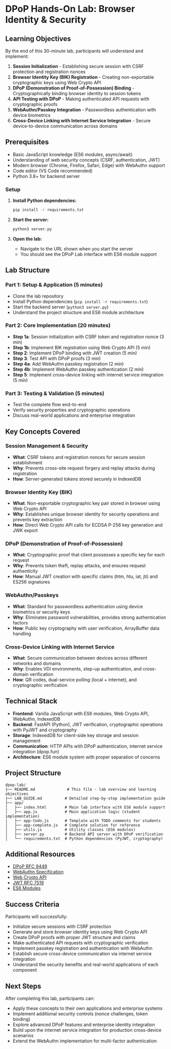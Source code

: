 # DPoP Hands-On Lab: Browser Identity & Security

## Learning Objectives

By the end of this 30-minute lab, participants will understand and implement:

1. **Session Initialization** - Establishing secure session with CSRF protection and registration nonces
2. **Browser Identity Key (BIK) Registration** - Creating non-exportable cryptographic keys using Web Crypto API
3. **DPoP (Demonstration of Proof-of-Possession) Binding** - Cryptographically binding browser identity to session tokens
4. **API Testing with DPoP** - Making authenticated API requests with cryptographic proofs
5. **WebAuthn/Passkey Integration** - Passwordless authentication with device biometrics
6. **Cross-Device Linking with Internet Service Integration** - Secure device-to-device communication across domains

## Prerequisites

- Basic JavaScript knowledge (ES6 modules, async/await)
- Understanding of web security concepts (CSRF, authentication, JWT)
- Modern browser (Chrome, Firefox, Safari, Edge) with WebAuthn support
- Code editor (VS Code recommended)
- Python 3.8+ for backend server

### Setup

1. **Install Python dependencies:**
   ```bash
   pip install -r requirements.txt
   ```

2. **Start the server:**
   ```bash
   python3 server.py
   ```

3. **Open the lab:**
   - Navigate to the URL shown when you start the server
   - You should see the DPoP Lab interface with ES6 module support

## Lab Structure

### Part 1: Setup & Application (5 minutes)
- Clone the lab repository
- Install Python dependencies (`pip install -r requirements.txt`)
- Start the backend server (`python3 server.py`)
- Understand the project structure and ES6 module architecture

### Part 2: Core Implementation (20 minutes)
- **Step 1a**: Session initialization with CSRF token and registration nonce (3 min)
- **Step 1b**: Implement BIK registration using Web Crypto API (5 min)
- **Step 2**: Implement DPoP binding with JWT creation (5 min)
- **Step 3**: Test API with DPoP proofs (3 min)
- **Step 4a**: Add WebAuthn passkey registration (2 min)
- **Step 4b**: Implement WebAuthn passkey authentication (2 min)
- **Step 5**: Implement cross-device linking with internet service integration (5 min)

### Part 3: Testing & Validation (5 minutes)
- Test the complete flow end-to-end
- Verify security properties and cryptographic operations
- Discuss real-world applications and enterprise integration

## Key Concepts Covered

### Session Management & Security
- **What**: CSRF tokens and registration nonces for secure session establishment
- **Why**: Prevents cross-site request forgery and replay attacks during registration
- **How**: Server-generated tokens stored securely in IndexedDB

### Browser Identity Key (BIK)
- **What**: Non-exportable cryptographic key pair stored in browser using Web Crypto API
- **Why**: Establishes unique browser identity for security operations and prevents key extraction
- **How**: Direct Web Crypto API calls for ECDSA P-256 key generation and JWK export

### DPoP (Demonstration of Proof-of-Possession)
- **What**: Cryptographic proof that client possesses a specific key for each request
- **Why**: Prevents token theft, replay attacks, and ensures request authenticity
- **How**: Manual JWT creation with specific claims (htm, htu, iat, jti) and ES256 signatures

### WebAuthn/Passkeys
- **What**: Standard for passwordless authentication using device biometrics or security keys
- **Why**: Eliminates password vulnerabilities, provides strong authentication factors
- **How**: Public key cryptography with user verification, ArrayBuffer data handling

### Cross-Device Linking with Internet Service
- **What**: Secure communication between devices across different networks and domains
- **Why**: Enables VDI environments, step-up authentication, and cross-domain verification
- **How**: QR codes, dual-service polling (local + internet), and cryptographic verification

## Technical Stack

- **Frontend**: Vanilla JavaScript with ES6 modules, Web Crypto API, WebAuthn, IndexedDB
- **Backend**: FastAPI (Python), JWT verification, cryptographic operations with PyJWT and cryptography
- **Storage**: IndexedDB for client-side key storage and session management
- **Communication**: HTTP APIs with DPoP authentication, internet service integration (dpop.fun)
- **Architecture**: ES6 module system with proper separation of concerns

## Project Structure

```
dpop-lab/
├── README.md              # This file - lab overview and learning objectives
├── LAB_GUIDE.md          # Detailed step-by-step implementation guide
├── app/
│   ├── index.html        # Main lab interface with ES6 module support
│   ├── app.js            # Main application logic (student implementation)
│   ├── app-todo.js       # Template with TODO comments for students
│   ├── app-complete.js   # Complete solution for reference
│   ├── utils.js          # Utility classes (ES6 modules)
│   ├── server.py         # Backend API server with DPoP verification
│   └── requirements.txt  # Python dependencies (PyJWT, cryptography)
```

## Additional Resources

- [DPoP RFC 9449](https://datatracker.ietf.org/doc/html/rfc9449)
- [WebAuthn Specification](https://www.w3.org/TR/webauthn/)
- [Web Crypto API](https://developer.mozilla.org/en-US/docs/Web/API/Web_Crypto_API)
- [JWT RFC 7519](https://datatracker.ietf.org/doc/html/rfc7519)
- [ES6 Modules](https://developer.mozilla.org/en-US/docs/Web/JavaScript/Guide/Modules)

## Success Criteria

Participants will successfully:
- Initialize secure sessions with CSRF protection
- Generate and store browser identity keys using Web Crypto API
- Create DPoP proofs with proper JWT structure and claims
- Make authenticated API requests with cryptographic verification
- Implement passkey registration and authentication with WebAuthn
- Establish secure cross-device communication via internet service integration
- Understand the security benefits and real-world applications of each component

## Next Steps

After completing this lab, participants can:
- Apply these concepts to their own applications and enterprise systems
- Implement additional security controls (nonce challenges, token binding)
- Explore advanced DPoP features and enterprise identity integration
- Build upon the internet service integration for production cross-device scenarios
- Extend the WebAuthn implementation for multi-factor authentication
